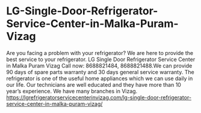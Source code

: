 # LG-Single-Door-Refrigerator-Service-Center-in-Malka-Puram-Vizag
Are you facing a problem with your refrigerator? We are here to provide the best service to your refrigerator. LG Single Door Refrigerator Service Center in Malka Puram Vizag Call now: 8688821484, 8688821488.We can provide 90 days of spare parts warranty and 30 days general service warranty. The refrigerator is one of the useful home appliances which we can use daily in our life. Our technicians are well educated and they have more than 10 year’s experience. We have many branches in Vizag.  https://lgrefrigeratorservicecenterinvizag.com/lg-single-door-refrigerator-service-center-in-malka-puram-vizag/
